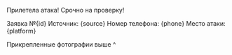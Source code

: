 Прилетела атака! Срочно на проверку!

Заявка №{id}
Источник: {source}
Номер телефона: {phone}
Место атаки: {platform}

Прикрепленные фотографии выше ^
